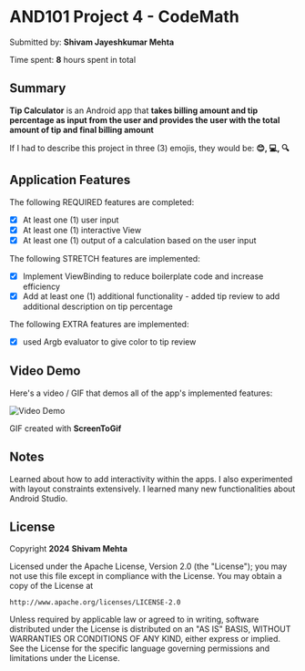 <!-- (This is a comment) INSTRUCTIONS: Go through this page and fill out any **bolded** entries with their correct values.-->

# AND101 Project 4 - CodeMath

Submitted by: **Shivam Jayeshkumar Mehta**

Time spent: **8** hours spent in total

## Summary

**Tip Calculator** is an Android app that **takes billing amount and tip percentage as input from the user and provides the user with the total amount of tip and final billing amount**

If I had to describe this project in three (3) emojis, they would be: **😊, 💻, 🔍**

## Application Features

<!-- (This is a comment) Please be sure to change the [ ] to [x] for any features you completed.  If a feature is not checked [x], you might miss the points for that item! -->

The following REQUIRED features are completed:

- [x] At least one (1) user input
- [x] At least one (1) interactive View
- [x] At least one (1) output of a calculation based on the user input

The following STRETCH features are implemented:

- [x] Implement ViewBinding to reduce boilerplate code and increase efficiency
- [x] Add at least one (1) additional functionality - added tip review to add additional description on tip percentage 

The following EXTRA features are implemented:

- [x] used Argb evaluator to give color to tip review

## Video Demo

Here's a video / GIF that demos all of the app's implemented features:

<img src='https://imgur.com/VGR8eH1.gif' title='Video Demo' width='' alt='Video Demo' />

GIF created with **ScreenToGif**

<!-- Recommended tools:
- [Kap](https://getkap.co/) for macOS
- [ScreenToGif](https://www.screentogif.com/) for Windows
- [peek](https://github.com/phw/peek) for Linux. -->

## Notes

Learned about how to add interactivity within the apps. I also experimented with layout constraints extensively. I learned many new functionalities about Android Studio.

## License

Copyright **2024** **Shivam Mehta**

Licensed under the Apache License, Version 2.0 (the "License");
you may not use this file except in compliance with the License.
You may obtain a copy of the License at

    http://www.apache.org/licenses/LICENSE-2.0

Unless required by applicable law or agreed to in writing, software
distributed under the License is distributed on an "AS IS" BASIS,
WITHOUT WARRANTIES OR CONDITIONS OF ANY KIND, either express or implied.
See the License for the specific language governing permissions and
limitations under the License.
